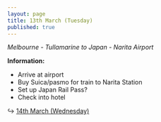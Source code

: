 ```yaml
---
layout: page
title: 13th March (Tuesday)
published: true
---
```

_Melbourne - Tullamarine to Japan - Narita Airport_


**Information:**

- Arrive at airport
- Buy Suica/pasmo for train to Narita Station
- Set up Japan Rail Pass?
- Check into hotel

↪ [14th March (Wednesday)](/days/14mar)
